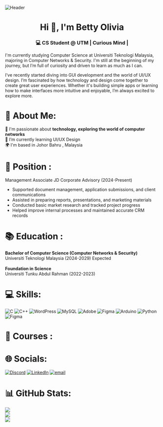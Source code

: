 ![Header](https://github.com/user-attachments/assets/d2b1d82d-a09a-42af-9110-c2376d400068)
<h1 align="center">Hi 👋, I'm Betty Olivia</h1>
<h3 align="center">💻 CS Student @ UTM | Curious Mind | </h3>

I'm currently studying Computer Science at Universiti Teknologi Malaysia, majoring in Computer Networks & Security. I'm still at the beginning of my journey, but I’m full of curiosity and driven to learn as much as I can.

I’ve recently started diving into GUI development and the world of UI/UX design. I’m fascinated by how technology and design come together to create great user experiences. Whether it's building simple apps or learning how to make interfaces more intuitive and enjoyable, I’m always excited to explore more.

# 💫 About Me:
   🔭 I'm passionate about **technology, exploring the world of computer networks** <br>
   🌱 I’m currently learning UI/UX Design <br>
   🌍 I'm based in Johor Bahru , Malaysia <br>
   
 # 💼 Position : 
   Management Associate 
   JD Corporate Advisory (2024-Present)
   - Supported document management, application submissions, and client communications  
   - Assisted in preparing reports, presentations, and marketing materials  
   - Conducted basic market research and tracked project progress  
   - Helped improve internal processes and maintained accurate CRM records

# 📚 Education : 
   **Bachelor of Computer Science (Computer Networks & Security)** <br>
   Universiti Teknologi Malaysia (2024-2029) Expected <br><br>
   **Foundation in Science** <br>
   Universiti Tunku Abdul Rahman (2022-2023) <br>
   

# 💻 Skills:
![C](https://img.shields.io/badge/c-%2300599C.svg?style=for-the-badge&logo=c&logoColor=white) ![C++](https://img.shields.io/badge/c++-%2300599C.svg?style=for-the-badge&logo=c%2B%2B&logoColor=white) ![WordPress](https://img.shields.io/badge/WordPress-%23117AC9.svg?style=for-the-badge&logo=WordPress&logoColor=white) ![MySQL](https://img.shields.io/badge/mysql-4479A1.svg?style=for-the-badge&logo=mysql&logoColor=white) ![Adobe](https://img.shields.io/badge/adobe-%23FF0000.svg?style=for-the-badge&logo=adobe&logoColor=white) ![Figma](https://img.shields.io/badge/figma-%23F24E1E.svg?style=for-the-badge&logo=figma&logoColor=white) ![Arduino](https://img.shields.io/badge/-Arduino-00979D?style=for-the-badge&logo=Arduino&logoColor=white)  ![Python](https://img.shields.io/badge/python-3670A0?style=for-the-badge&logo=python&logoColor=ffdd54) ![Figma](https://img.shields.io/badge/figma-%23F24E1E.svg?style=for-the-badge&logo=figma&logoColor=white)

# 📘 Courses :

# 🌐 Socials:
[![Discord](https://img.shields.io/badge/Discord-%237289DA.svg?logo=discord&logoColor=white)](https://discord.gg/olivia994219) [![LinkedIn](https://img.shields.io/badge/LinkedIn-%230077B5.svg?logo=linkedin&logoColor=white)](https://linkedin.com/in/betty-olivia-ong-danker-9836a3341) [![email](https://img.shields.io/badge/Email-D14836?logo=gmail&logoColor=white)](mailto:oliviabetty971@gmail.com) 

# 📊 GitHub Stats:
![](https://github-readme-stats.vercel.app/api?username=bettyolivia&theme=dark&hide_border=false&include_all_commits=true&count_private=false)<br/>
![](https://nirzak-streak-stats.vercel.app/?user=bettyolivia&theme=dark&hide_border=false)<br/>
![](https://github-readme-stats.vercel.app/api/top-langs/?username=bettyolivia&theme=dark&hide_border=false&include_all_commits=true&count_private=false&layout=compact)




<!-- Proudly created with GPRM ( https://gprm.itsvg.in ) -->






